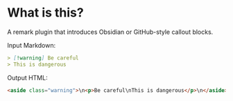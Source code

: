 # What is this?

A remark plugin that introduces Obsidian or GitHub-style callout blocks.

Input Markdown:

```markdown
> [!warning] Be careful
> This is dangerous
```

Output HTML:

```html
<aside class="warning">\n<p>Be careful\nThis is dangerous</p>\n</aside>
```